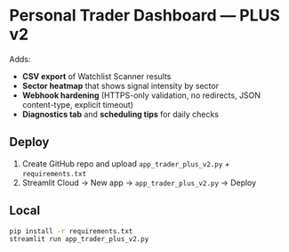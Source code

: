 # Personal Trader Dashboard — PLUS v2

Adds:
- **CSV export** of Watchlist Scanner results
- **Sector heatmap** that shows signal intensity by sector
- **Webhook hardening** (HTTPS-only validation, no redirects, JSON content-type, explicit timeout)
- **Diagnostics tab** and **scheduling tips** for daily checks

## Deploy
1) Create GitHub repo and upload `app_trader_plus_v2.py` + `requirements.txt`  
2) Streamlit Cloud → New app → `app_trader_plus_v2.py` → Deploy

## Local
```bash
pip install -r requirements.txt
streamlit run app_trader_plus_v2.py
```